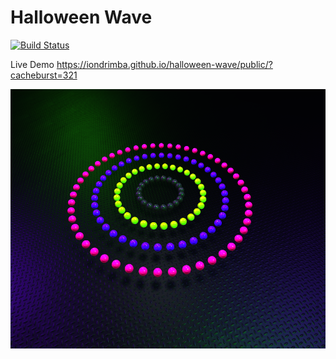 # Halloween Wave

[![Build Status](https://travis-ci.org/iondrimba/halloween-wave.svg?branch=master)](https://travis-ci.org/iondrimba/halloween-wave)

Live Demo https://iondrimba.github.io/halloween-wave/public/?cacheburst=321

![App](https://raw.githubusercontent.com/iondrimba/images/master/halloween.png)
